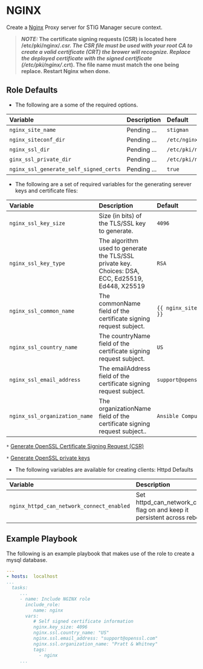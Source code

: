 NGINX
==============
<!--start description_realm -->

Create a [Nginx](https://docs.nginx.com/) Proxy server for STIG Manager secure context.

> **_NOTE:_ The certificate signing requests (CSR) is located here /etc/pki/nginx/*.csr. The CSR file must be used with your root CA to create a valid certificate (CRT) the brower will recognize. Replace the deployed certificate with the signed certificate  (/etc/pki/nginx/*.crt). The file name must match the one being replace. Restart Nginx when done.**
<!--end description_realm -->

Role Defaults
-------------
- The following are a some of the required options.
 
| Variable | Description | Default |
|:---------|:------------|:--------|
|`nginx_site_name`|  Pending ... | `stigman` |
|`nginx_siteconf_dir`|   Pending ... | `/etc/nginx/conf.d` |
|`nginx_ssl_dir`|  Pending ... | `/etc/pki/nginx` |
|`ginx_ssl_private_dir`|  Pending ... | `/etc/pki/nginx/private` |
|`nginx_ssl_generate_self_signed_certs`|  Pending ... | `true` |
 

- The following are a set of required variables for the generating serever keys and certificate files:

| Variable | Description | Default |
|:---------|:------------|:--------|
|`nginx_ssl_key_size`| Size (in bits) of the TLS/SSL key to generate. | `4096` |
|`nginx_ssl_key_type`|  The algorithm used to generate the TLS/SSL private key. Choices: DSA, ECC, Ed25519, Ed448, X25519 | `RSA` |
|`nginx_ssl_common_name `|  The commonName field of the certificate signing request subject. | `{{ nginx_site_name }}` |
|`nginx_ssl_country_name`|  The countryName field of the certificate signing request subject. | `US` |
|`nginx_ssl_email_address`|  The emailAddress field of the certificate signing request subject. | `support@openssl.com` |
|`nginx_ssl_organization_name`|  The organizationName field of the certificate signing request subject.. | `Ansible Computing` |

`*` [Generate OpenSSL Certificate Signing Request (CSR)](https://docs.ansible.com/ansible/latest/collections/community/crypto/openssl_csr_module.html)

`*` [Generate OpenSSL private keys](https://docs.ansible.com/ansible/latest/collections/community/crypto/openssl_privatekey_module.html)


- The following variables are available for creating clients: Httpd Defaults

| Variable | Description | Default |
|:---------|:------------|:--------|
|`nginx_httpd_can_network_connect_enabled`|   Set httpd_can_network_connect flag on and keep it persistent across reboots | `true` |


Example Playbook
----------------

The following is an example playbook that makes use of the role to create a mysql database.

```yaml
---
- hosts:  localhost
...
  tasks:
     ...
     - name: Include NGINX role
       include_role:
          name: nginx
       vars:
          # Self signed certificate information
          nginx.key_size: 4096  
          nginx.ssl.country_name: "US" 
          nginx.ssl.email_address: "support@openssl.com"
          nginx.ssl.organization_name: "Pratt & Whitney"
          tags:
            - nginx     
     ...
```

